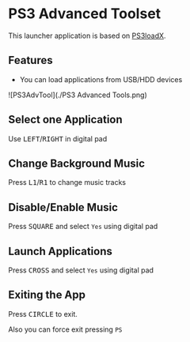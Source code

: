 # PS3 Advanced Toolset

This launcher application is based on [PS3loadX](https://github.com/bucanero/PS3loadX/).

## Features
- You can load applications from USB/HDD devices

![PS3AdvTool](./PS3 Advanced Tools.png)

Select one Application
----------------------

Use <kbd>LEFT</kbd>/<kbd>RIGHT</kbd> in digital pad

Change Background Music
-----------------------

Press <kbd>L1</kbd>/<kbd>R1</kbd> to change music tracks

Disable/Enable Music
--------------------

Press <kbd>SQUARE</kbd> and select `Yes` using digital pad

Launch Applications
-------------------

Press <kbd>CROSS</kbd> and select `Yes` using digital pad

Exiting the App
---------------------

Press <kbd>CIRCLE</kbd> to exit.

Also you can force exit pressing `PS`
